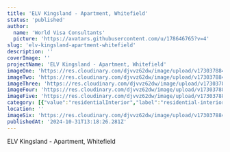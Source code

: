 ```yaml
---
title: 'ELV Kingsland - Apartment, Whitefield'
status: 'published'
author:
  name: 'World Visa Consultants'
  picture: 'https://avatars.githubusercontent.com/u/178646765?v=4'
slug: 'elv-kingsland-apartment-whitefield'
description: ''
coverImage: ''
projectName: 'ELV Kingsland - Apartment, Whitefield'
imageOne: 'https://res.cloudinary.com/djvvz62dw/image/upload/v1730378841/greywall/projects/elv/A_ttzlvs.jpg'
imageTwo: 'https://res.cloudinary.com/djvvz62dw/image/upload/v1730378842/greywall/projects/elv/B_nqwciz.jpg'
imageThree: 'https://res.cloudinary.com/djvvz62dw/image/upload/v1730378846/greywall/projects/elv/C_vac4go.jpg'
imageFour: 'https://res.cloudinary.com/djvvz62dw/image/upload/v1730378843/greywall/projects/elv/D_mj68zp.jpg'
imageFive: 'https://res.cloudinary.com/djvvz62dw/image/upload/v1730378841/greywall/projects/elv/C_1_iwbbdp.jpg'
category: [{"value":"residentialInterior","label":"residential-interior"}]
location: ''
imageSix: 'https://res.cloudinary.com/djvvz62dw/image/upload/v1730378842/greywall/projects/elv/E_bcofck.jpg'
publishedAt: '2024-10-31T13:18:26.281Z'
---
```


ELV Kingsland - Apartment, Whitefield